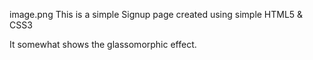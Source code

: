 image.png
This is a simple Signup page created using simple HTML5 & CSS3

It somewhat shows the glassomorphic effect.